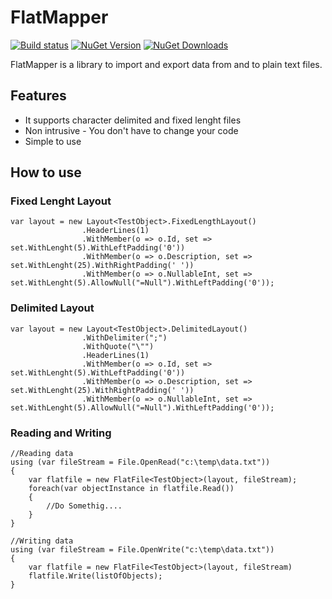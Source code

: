 FlatMapper
==========

[![Build status](https://ci.appveyor.com/api/projects/status/lrh3rpq62w6ljef1?svg=true)](https://ci.appveyor.com/project/kappy/flatmapper)
[![NuGet Version](http://img.shields.io/nuget/v/Flatmapper.svg?style=flat)](https://www.nuget.org/packages/Flatmapper/) 
[![NuGet Downloads](http://img.shields.io/nuget/dt/Flatmapper.svg?style=flat)](https://www.nuget.org/packages/Flatmapper/)

FlatMapper is a library to import and export data from and to plain text files.


## Features

+ It supports character delimited and fixed lenght files
+ Non intrusive - You don't have to change your code
+ Simple to use


## How to use

### Fixed Lenght Layout

    var layout = new Layout<TestObject>.FixedLengthLayout()
					.HeaderLines(1)
					.WithMember(o => o.Id, set => set.WithLenght(5).WithLeftPadding('0'))
					.WithMember(o => o.Description, set => set.WithLenght(25).WithRightPadding(' '))
					.WithMember(o => o.NullableInt, set => set.WithLenght(5).AllowNull("=Null").WithLeftPadding('0'));
    

### Delimited Layout

    var layout = new Layout<TestObject>.DelimitedLayout()
		            .WithDelimiter(";")
		            .WithQuote("\"")
					.HeaderLines(1)
		            .WithMember(o => o.Id, set => set.WithLenght(5).WithLeftPadding('0'))
		            .WithMember(o => o.Description, set => set.WithLenght(25).WithRightPadding(' '))
		            .WithMember(o => o.NullableInt, set => set.WithLenght(5).AllowNull("=Null").WithLeftPadding('0'));

### Reading and Writing

    //Reading data
    using (var fileStream = File.OpenRead("c:\temp\data.txt"))
    {
        var flatfile = new FlatFile<TestObject>(layout, fileStream);
        foreach(var objectInstance in flatfile.Read())
        {
            //Do Somethig....
        }
    }
    
    //Writing data
    using (var fileStream = File.OpenWrite("c:\temp\data.txt"))
    {
        var flatfile = new FlatFile<TestObject>(layout, fileStream)
        flatfile.Write(listOfObjects);
    }

